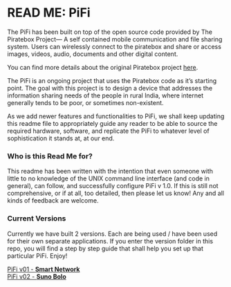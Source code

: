 # READ ME: PiFi

The PiFi has been built on top of the open source code provided by The Piratebox Project— A self contained mobile communication and file sharing system. Users can wirelessly connect to the piratebox and share or access images, videos, audio, documents and other digital content.

You can find more details about the original Piratebox project <a href="https://piratebox.cc/" target="_blank">here</a>.

The PiFi is an ongoing project that uses the Piratebox code as it’s starting point. The goal with this project is to design a device that addresses the information sharing needs of the people in rural India, where internet generally tends to be poor, or sometimes non-existent.

As we add newer features and functionalities to PiFi, we shall keep updating this readme file to appropriately guide any reader to be able to source the required hardware, software, and replicate the PiFi to whatever level of sophistication it stands at, at our end.

### Who is this Read Me for?

This readme has been written with the intention that even someone with little to no knowledge of the UNIX command line interface (and code in general), can follow, and successfully configure PiFi v 1.0. If this is still not comprehensive, or if at all, too detailed, then please let us know! Any and all kinds of feedback are welcome.

### Current Versions

Currently we have built 2 versions. Each are being used / have been used for their own separate applications. If you enter the version folder in this repo, you will find a step by step guide that shall help you set up that particular PiFi. Enjoy!

<a href="https://github.com/silvergravel/PiFi/tree/master/v01-smart_network" target="_blank">PiFi v01 - <strong>Smart Network</strong></a><br>
<a href="https://github.com/silvergravel/PiFi/tree/master/v02-suno_bolo" target="_blank">PiFi v02 - <strong>Suno Bolo</strong></a><br>
